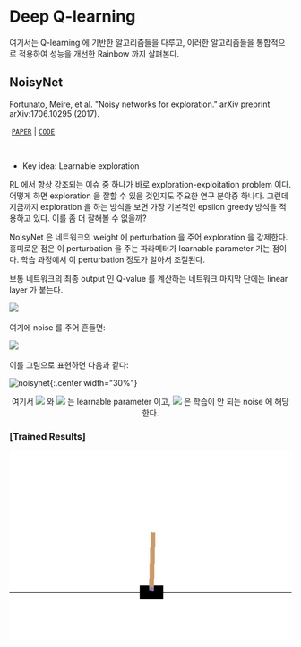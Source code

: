 # Deep Q-learning

여기서는 Q-learning 에 기반한 알고리즘들을 다루고, 이러한 알고리즘들을 통합적으로 적용하여 성능을 개선한 Rainbow 까지 살펴본다.


## NoisyNet

Fortunato, Meire, et al. "Noisy networks for exploration." arXiv preprint arXiv:1706.10295 (2017).

​	[`PAPER`](https://arxiv.org/pdf/1706.10295.pdf)	|	[`CODE`](https://github.com/namjiwon1023/Code_With_RL/blob/main/Noisy%20Network/network.py)

<br/>

- Key idea: Learnable exploration

RL 에서 항상 강조되는 이슈 중 하나가 바로 exploration-exploitation problem 이다. 어떻게 하면 exploration 을 잘할 수 있을 것인지도 주요한 연구 분야중 하나다. 그런데 지금까지 exploration 을 하는 방식을 보면 가장 기본적인 epsilon greedy 방식을 적용하고 있다. 이를 좀 더 잘해볼 수 없을까?

NoisyNet 은 네트워크의 weight 에 perturbation 을 주어 exploration 을 강제한다. 흥미로운 점은 이 perturbation 을 주는 파라메터가 learnable parameter 가는 점이다. 학습 과정에서 이 perturbation 정도가 알아서 조절된다.

보통 네트워크의 최종 output 인 Q-value 를 계산하는 네트워크 마지막 단에는 linear layer 가 붙는다.

<img src="http://chart.googleapis.com/chart?cht=tx&chl=y=wx+b" style="border:none;">

여기에 noise 를 주어 흔들면:

<img src="http://chart.googleapis.com/chart?cht=tx&chl=y=(\mu^w+\sigma^w \odot \epsilon^w)x + \mu^b+\sigma^b\odot \epsilon^b" style="border:none;">

이를 그림으로 표현하면 다음과 같다:

![noisynet](https://github.com/namjiwon1023/Code_With_RL/blob/main/assets/rl/dqn-noisynet.png){:.center width="30%"}

<center>여기서 <img src="http://chart.googleapis.com/chart?cht=tx&chl=\mu" style="border:none;"> 와 <img src="http://chart.googleapis.com/chart?cht=tx&chl=\sigma" style="border:none;"> 는 learnable parameter 이고, <img src="http://chart.googleapis.com/chart?cht=tx&chl=\epsilon" style="border:none;"> 은 학습이 안 되는 noise 에 해당한다.</center>


### [Trained Results]

![example](./gifs/CartPole-v0.gif)
